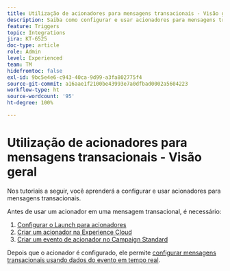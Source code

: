 ```yaml
---
title: Utilização de acionadores para mensagens transacionais - Visão geral
description: Saiba como configurar e usar acionadores para mensagens transacionais.
feature: Triggers
topic: Integrations
jira: KT-6525
doc-type: article
role: Admin
level: Experienced
team: TM
hidefromtoc: false
exl-id: 9bc5e4e6-c943-40ca-9d99-a3fa802775f4
source-git-commit: a16aae1f2100be43993e7a0dfbad0002a5604223
workflow-type: ht
source-wordcount: '95'
ht-degree: 100%

---
```


# Utilização de acionadores para mensagens transacionais - Visão geral

Nos tutoriais a seguir, você aprenderá a configurar e usar acionadores para mensagens transacionais.

Antes de usar um acionador em uma mensagem transacional, é necessário:

1. [Configurar o Launch para acionadores](/help/integrations/configure-launch-for-triggers.md)
2. [Criar um acionador na Experience Cloud](https://experienceleague.adobe.com/docs/core-services/interface/services/activation/triggers.html?lang=pt-BR)
3. [Criar um evento de acionador no Campaign Standard](/help/integrations/create-a-trigger-event.md)

Depois que o acionador é configurado, ele permite [configurar mensagens transacionais usando dados do evento em tempo real](/help/integrations/configure-transactional-messages-using-realtime-event-data.md).
